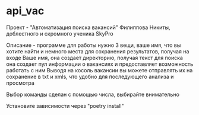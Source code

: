 # api_vac

Проект - "Автоматизация поиска вакансий" Филиппова Никиты, доблестного и скромного ученика SkyPro

Описание - программе для работы нужно 3 вещи, ваше имя, что вы хотите найти и немного места для сохранения результатов, получая 
на входе Ваше имя, она создает директорию, получая текст для поиска она создает пул информации о вакансиях и предоставляет возможность работать с ним
Выводя на косоль вакансии вы можете отправлять их на сохранение в txt и xmls, что удобно для последующего анализа и просмотра

Выбор команды сделан с помощью числа, выбирайте внимательно

Установите зависимости через "poetry install"



